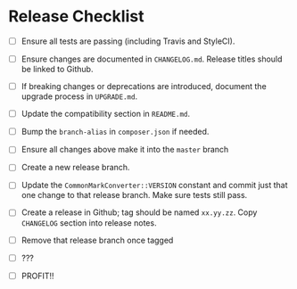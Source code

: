 # Release Checklist

 - [ ] Ensure all tests are passing (including Travis and StyleCI).
 - [ ] Ensure changes are documented in `CHANGELOG.md`. Release titles should be linked to Github.
 - [ ] If breaking changes or deprecations are introduced, document the upgrade process in `UPGRADE.md`.
 - [ ] Update the compatibility section in `README.md`.
 - [ ] Bump the `branch-alias` in `composer.json` if needed.
 - [ ] Ensure all changes above make it into the `master` branch

 - [ ] Create a new release branch.
 - [ ] Update the `CommonMarkConverter::VERSION` constant and commit just that one change to that release branch. Make sure tests still pass.
 - [ ] Create a release in Github; tag should be named `xx.yy.zz`. Copy `CHANGELOG` section into release notes.
 - [ ] Remove that release branch once tagged
 - [ ] ???
 - [ ] PROFIT!!
